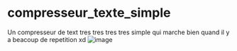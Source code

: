 # compresseur_texte_simple
Un compresseur de text tres tres tres tres simple qui marche bien quand il y a beacoup de repetition xd
![image](https://github.com/AyoubNabil/compresseur_texte_simple/assets/143638399/888e179d-ad56-4b98-9724-5d508d10ff90)
